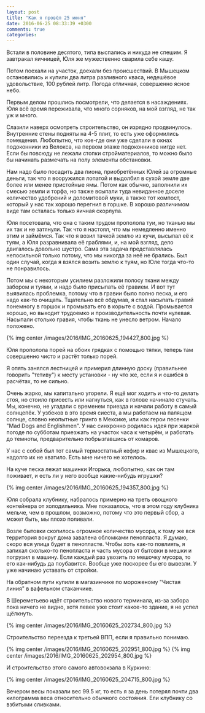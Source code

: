 ```yaml
---
layout: post
title: "Как я провёл 25 июня"
date: 2016-06-25 08:33:39 +0300
comments: true
categories: 
---
```

Встали в половине десятого, типа выспались и никуда не спешим. Я завтракал яичницей, Юля же мужественно сварила себе кашу.

Потом поехали на участок, доехали без происшествий. В Мышецком остановились и купили два литра разливного кваса, недешёвое удовольствие, 100 рублей литр. Погода отличная, совершенно ясное небо.

Первым делом прошлись посмотрели, что делается в насаждениях. Юля всё время переживала, что много сорняков, на мой взгляд, не так уж и много.

Слазили наверх осмотреть строительство, он изрядно продвинулось. Внутренние стены подняты на 4-5 плит, то есть уже оформились помещения. Любопытно, что кое-где они уже сделали в окнах подоконники из Велокса, на первом этаже подоконников нигде нет. Если бы повсюду не лежали стопки стройматериалов, то можно было бы начинать размечать на полу элементы обстановки.
 
Нам надо было посадить два пиона, приобретённых Юлей за огромные деньги, так что я вооружился лопатой и выдолбил в сухой земле две более или менее пристойные ямы. Потом как обычно, заполнили их смесью земли и торфа, но также всыпали туда невиданное доселе количество удобрений и доломитовой муки, а также тот компост, который у нас так хорошо перегнил в горшке. В хорошо различимом виде там осталась только яичная скорлупа. 

Юля посетовала, что она с таким трудом прополола туи, но тканью мы их так и не затянули. Так что я настоял, что мы немедленно именно этим и займёмся. Так что я возил тачкой землю из кучи, высыпал её к туям, а Юля разравнивала её граблями, и, на мой взгляд, дело двигалось довольно шустро. Сама эта задача представлялась непосильной только потому, что мы никогда за неё не брались. Был один случай, когда я взялся возить землю к туям, но Юле тогда что-то не понравилось.

Потом мы с некоторым усилием разложили полосу ткани между забором и туями, и надо было присыпать её гравием. И вот тут выявилась проблемка, потому что в гравии было полно песка, и его надо как-то очищать. Тщательно всё обдумав, я стал насыпать гравий понемногу в горшок и промывать его в корыте с водой. Промывается хорошо, но выходит трудоемко и производительность почти нулевая. Насыпали столько гравия, чтобы ткань не унесло ветром. Начало положено.

{% img center /images/2016/IMG_20160625_194427_800.jpg %}

Юля прополола порей на обоих грядках с помощью тяпки, теперь там совершенно чисто и растёт только порей.

Я опять занялся лестницей и примерил длинную доску (правильнее говорить "тетиву") к месту установки - ну что же, если я и ошибся в расчётах, то не сильно.

Очень жарко, мы капитально угорели. Я ещё мог ходить и что-то делать стоя, но стоило присесть или нагнуться, как в голове начинало стучать. Мы, конечно, не угадали с временем приезда и начали работу в самый солнцепёк. У узбеков в это время сиеста, а мы работаем на палящем солнце, словно неопытные гринго в Мексике, или как герои песенки "Mad Dogs and Englishmen". У нас синхронно родилась идея при жаркой погоде по субботам приезжать на участок часа к четырём, и работать до темноты, предварительно побрызгавшись от комаров.

У нас с собой был тот самый термостатный кефир и квас из Мышецкого, надолго их не хватило. Есть мне ничего не хотелось.

На куче песка лежат машинки Игорька, любопытно, как он там поживает, и есть ли у него вообще какие-нибудь игрушки?

{% img center /images/2016/IMG_20160625_194357_800.jpg %}

Юля собрала клубнику, набралось примерно на треть овощного контейнера от холодильника. Мне показалось, что в этом году клубника мельче, чем в прошлом, возможно, потому что это первый сбор, а может быть, мы плохо поливали.  

Возле бытовки скопилось огромное количество мусора, к тому же вся территория вокруг дома завалена обломками пенопласта. Я думаю, скоро вся улица будет в пенопласте. Чтобы хоть как-то повлиять, я запихал сколько-то пенопласта и часть мусора от бытовки в мешки и погрузил в машину. Если каждый раз увозить по мешочку мусора, то его как-нибудь да поубавится. Вообще уже поскорее бы его вывезли. У уже начинаю уставать от стройки.

На обратном пути купили в магазинчике по мороженому "Чистая линия" в вафельном стаканчике. 

В Шереметьево идёт строительство нового терминала, из-за забора пока ничего не видно, хотя левее уже стоит какое-то здание, я не успел щёлкнуть.

{% img center /images/2016/IMG_20160625_202734_800.jpg %}

Строительство переезда к третьей ВПП, если я правильно понимаю.

{% img center /images/2016/IMG_20160625_202951_800.jpg %}
{% img center /images/2016/IMG_20160625_202954_800.jpg %}

И строительство этого самого автовокзала в Куркино:

{% img center /images/2016/IMG_20160625_204715_800.jpg %}

Вечером весы показали вес 99.5 кг, то есть я за день потерял почти два килограмма веса относительно обычного состояния. Ели клубнику со взбитыми сливками.
